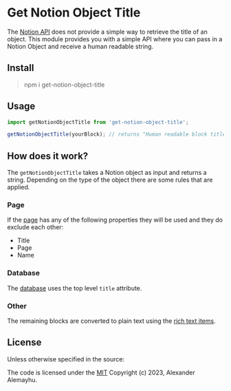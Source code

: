 # Get Notion Object Title

The [Notion API](https://developers.notion.com/reference/intro) does not provide a simple way to retrieve the title of an object.
This module provides you with a simple API where you can pass in a Notion Object
and receive a human readable string.

## Install

> npm i get-notion-object-title

## Usage

```typescript
import getNotionObjectTitle from 'get-notion-object-title';

getNotionObjectTitle(yourBlock); // returns "Human readable block title"
```

## How does it work?

The `getNotionObjectTitle` takes a Notion object as input and returns a string.
Depending on the type of the object there are some rules that are applied.

### Page

If the [page](https://developers.notion.com/reference/page) has any of the following properties they will be used and they do exclude each other:

- Title
- Page
- Name

### Database

The [database](https://developers.notion.com/reference/database) uses the top level `title` attribute.

### Other

The remaining blocks are converted to plain text using the [rich text items](https://developers.notion.com/reference/rich-text).

## License

Unless otherwise specified in the source:

The code is licensed under the [MIT](./LICENSE) Copyright (c) 2023, Alexander Alemayhu.
